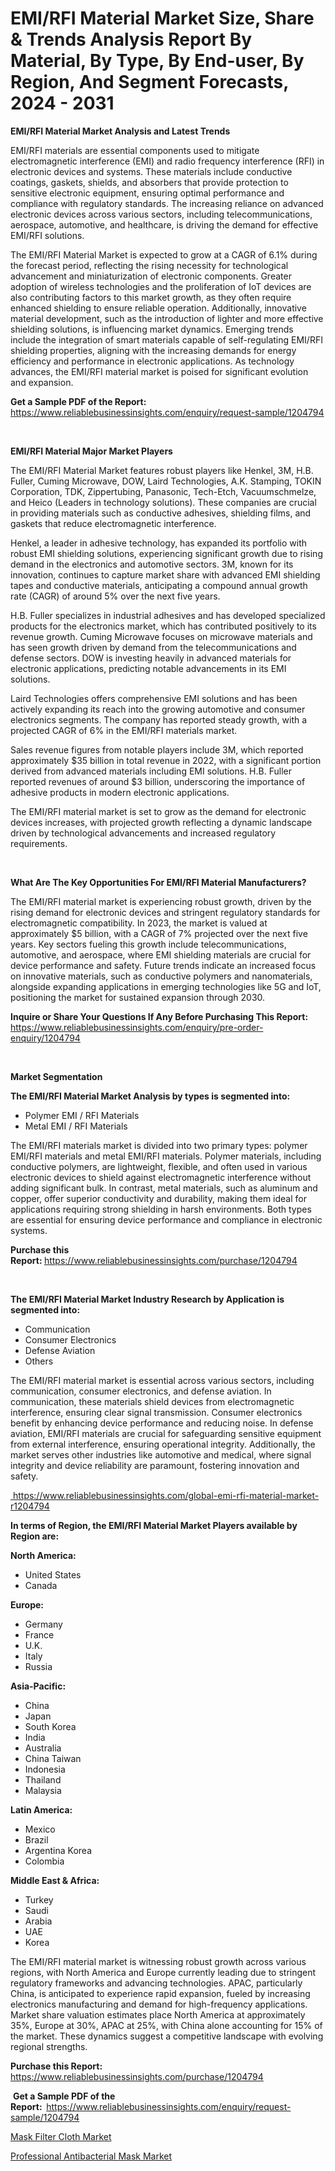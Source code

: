 <p><h1>EMI/RFI Material Market Size, Share & Trends Analysis Report By Material, By Type, By End-user, By Region, And Segment Forecasts, 2024 - 2031</h1></p><p><strong>EMI/RFI Material Market Analysis and Latest Trends</strong></p>
<p><p>EMI/RFI materials are essential components used to mitigate electromagnetic interference (EMI) and radio frequency interference (RFI) in electronic devices and systems. These materials include conductive coatings, gaskets, shields, and absorbers that provide protection to sensitive electronic equipment, ensuring optimal performance and compliance with regulatory standards. The increasing reliance on advanced electronic devices across various sectors, including telecommunications, aerospace, automotive, and healthcare, is driving the demand for effective EMI/RFI solutions.</p><p>The EMI/RFI Material Market is expected to grow at a CAGR of 6.1% during the forecast period, reflecting the rising necessity for technological advancement and miniaturization of electronic components. Greater adoption of wireless technologies and the proliferation of IoT devices are also contributing factors to this market growth, as they often require enhanced shielding to ensure reliable operation. Additionally, innovative material development, such as the introduction of lighter and more effective shielding solutions, is influencing market dynamics. Emerging trends include the integration of smart materials capable of self-regulating EMI/RFI shielding properties, aligning with the increasing demands for energy efficiency and performance in electronic applications. As technology advances, the EMI/RFI material market is poised for significant evolution and expansion.</p></p>
<p><strong>Get a Sample PDF of the Report:&nbsp;</strong> <a href="https://www.reliablebusinessinsights.com/enquiry/request-sample/1204794?utm_campaign=57&utm_medium=2&utm_source=Github&utm_content=ia&utm_term=31122024&utm_id=emirfi-material">https://www.reliablebusinessinsights.com/enquiry/request-sample/1204794</a></p>
<p>&nbsp;</p>
<p><strong>EMI/RFI Material Major Market Players</strong></p>
<p><p>The EMI/RFI Material Market features robust players like Henkel, 3M, H.B. Fuller, Cuming Microwave, DOW, Laird Technologies, A.K. Stamping, TOKIN Corporation, TDK, Zippertubing, Panasonic, Tech-Etch, Vacuumschmelze, and Heico (Leaders in technology solutions). These companies are crucial in providing materials such as conductive adhesives, shielding films, and gaskets that reduce electromagnetic interference.</p><p>Henkel, a leader in adhesive technology, has expanded its portfolio with robust EMI shielding solutions, experiencing significant growth due to rising demand in the electronics and automotive sectors. 3M, known for its innovation, continues to capture market share with advanced EMI shielding tapes and conductive materials, anticipating a compound annual growth rate (CAGR) of around 5% over the next five years.</p><p>H.B. Fuller specializes in industrial adhesives and has developed specialized products for the electronics market, which has contributed positively to its revenue growth. Cuming Microwave focuses on microwave materials and has seen growth driven by demand from the telecommunications and defense sectors. DOW is investing heavily in advanced materials for electronic applications, predicting notable advancements in its EMI solutions.</p><p>Laird Technologies offers comprehensive EMI solutions and has been actively expanding its reach into the growing automotive and consumer electronics segments. The company has reported steady growth, with a projected CAGR of 6% in the EMI/RFI materials market.</p><p>Sales revenue figures from notable players include 3M, which reported approximately $35 billion in total revenue in 2022, with a significant portion derived from advanced materials including EMI solutions. H.B. Fuller reported revenues of around $3 billion, underscoring the importance of adhesive products in modern electronic applications.</p><p>The EMI/RFI material market is set to grow as the demand for electronic devices increases, with projected growth reflecting a dynamic landscape driven by technological advancements and increased regulatory requirements.</p></p>
<p>&nbsp;</p>
<p><strong>What Are The Key Opportunities For EMI/RFI Material Manufacturers?</strong></p>
<p><p>The EMI/RFI material market is experiencing robust growth, driven by the rising demand for electronic devices and stringent regulatory standards for electromagnetic compatibility. In 2023, the market is valued at approximately $5 billion, with a CAGR of 7% projected over the next five years. Key sectors fueling this growth include telecommunications, automotive, and aerospace, where EMI shielding materials are crucial for device performance and safety. Future trends indicate an increased focus on innovative materials, such as conductive polymers and nanomaterials, alongside expanding applications in emerging technologies like 5G and IoT, positioning the market for sustained expansion through 2030.</p></p>
<p><strong>Inquire or Share Your Questions If Any Before Purchasing This Report:</strong> <a href="https://www.reliablebusinessinsights.com/enquiry/pre-order-enquiry/1204794?utm_campaign=57&utm_medium=2&utm_source=Github&utm_content=ia&utm_term=31122024&utm_id=emirfi-material">https://www.reliablebusinessinsights.com/enquiry/pre-order-enquiry/1204794</a></p>
<p>&nbsp;</p>
<p><strong>Market Segmentation</strong></p>
<p><strong>The EMI/RFI Material Market Analysis by types is segmented into:</strong></p>
<p><ul><li>Polymer EMI / RFI Materials</li><li>Metal EMI / RFI Materials</li></ul></p>
<p><p>The EMI/RFI materials market is divided into two primary types: polymer EMI/RFI materials and metal EMI/RFI materials. Polymer materials, including conductive polymers, are lightweight, flexible, and often used in various electronic devices to shield against electromagnetic interference without adding significant bulk. In contrast, metal materials, such as aluminum and copper, offer superior conductivity and durability, making them ideal for applications requiring strong shielding in harsh environments. Both types are essential for ensuring device performance and compliance in electronic systems.</p></p>
<p><strong>Purchase this Report:&nbsp;</strong><a href="https://www.reliablebusinessinsights.com/purchase/1204794?utm_campaign=57&utm_medium=2&utm_source=Github&utm_content=ia&utm_term=31122024&utm_id=emirfi-material">https://www.reliablebusinessinsights.com/purchase/1204794</a></p>
<p>&nbsp;</p>
<p><strong>The EMI/RFI Material Market Industry Research by Application is segmented into:</strong></p>
<p><ul><li>Communication</li><li>Consumer Electronics</li><li>Defense Aviation</li><li>Others</li></ul></p>
<p><p>The EMI/RFI material market is essential across various sectors, including communication, consumer electronics, and defense aviation. In communication, these materials shield devices from electromagnetic interference, ensuring clear signal transmission. Consumer electronics benefit by enhancing device performance and reducing noise. In defense aviation, EMI/RFI materials are crucial for safeguarding sensitive equipment from external interference, ensuring operational integrity. Additionally, the market serves other industries like automotive and medical, where signal integrity and device reliability are paramount, fostering innovation and safety.</p></p>
<p><a href="https://www.reliablebusinessinsights.com/global-emi-rfi-material-market-r1204794?utm_campaign=57&utm_medium=2&utm_source=Github&utm_content=ia&utm_term=31122024&utm_id=emirfi-material">&nbsp;https://www.reliablebusinessinsights.com/global-emi-rfi-material-market-r1204794</a></p>
<p><strong>In terms of Region, the EMI/RFI Material Market Players available by Region are:</strong></p>
<p>
    <p> <strong> North America: </strong>
        <ul>
            <li>United States</li>
            <li>Canada</li>
        </ul>
        </p> 
    <p> <strong> Europe: </strong>
        <ul>
            <li>Germany</li>
            <li>France</li>
            <li>U.K.</li>
            <li>Italy</li>
            <li>Russia</li>
        </ul>
        </p> 
    <p> <strong> Asia-Pacific: </strong>
        <ul>
            <li>China</li>
            <li>Japan</li>
            <li>South Korea</li>
            <li>India</li>
            <li>Australia</li>
            <li>China Taiwan</li>
            <li>Indonesia</li>
            <li>Thailand</li>
            <li>Malaysia</li>
        </ul>
        </p> 
    <p> <strong> Latin America: </strong>
        <ul>
            <li>Mexico</li>
            <li>Brazil</li>
            <li>Argentina Korea</li>
            <li>Colombia</li>
        </ul>
        </p> 
    <p> <strong> Middle East & Africa: </strong>
        <ul>
            <li>Turkey</li>
            <li>Saudi</li>
            <li>Arabia</li>
            <li>UAE</li>
            <li>Korea</li>
        </ul>
    </p>
    </p>
<p><p>The EMI/RFI material market is witnessing robust growth across various regions, with North America and Europe currently leading due to stringent regulatory frameworks and advancing technologies. APAC, particularly China, is anticipated to experience rapid expansion, fueled by increasing electronics manufacturing and demand for high-frequency applications. Market share valuation estimates place North America at approximately 35%, Europe at 30%, APAC at 25%, with China alone accounting for 15% of the market. These dynamics suggest a competitive landscape with evolving regional strengths.</p></p>
<p><strong>Purchase this Report: </strong><a href="https://www.reliablebusinessinsights.com/purchase/1204794?utm_campaign=57&utm_medium=2&utm_source=Github&utm_content=ia&utm_term=31122024&utm_id=emirfi-material">https://www.reliablebusinessinsights.com/purchase/1204794</a></p>
<p>&nbsp;<strong>Get a Sample PDF of the Report:&nbsp;&nbsp;</strong><a href="https://www.reliablebusinessinsights.com/enquiry/request-sample/1204794?utm_campaign=57&utm_medium=2&utm_source=Github&utm_content=ia&utm_term=31122024&utm_id=emirfi-material">https://www.reliablebusinessinsights.com/enquiry/request-sample/1204794</a></p>
<p><strong></strong></p>
<p><p><a href="https://github.com/bolalfredia7777/Market-Research-Report-List-1/blob/main/mask-filter-cloth-market.md?utm_campaign=57&utm_medium=2&utm_source=Github&utm_content=ia&utm_term=31122024&utm_id=emirfi-material">Mask Filter Cloth Market</a></p><p><a href="https://github.com/ccreola81/Market-Research-Report-List-1/blob/main/professional-antibacterial-mask-market.md?utm_campaign=57&utm_medium=2&utm_source=Github&utm_content=ia&utm_term=31122024&utm_id=emirfi-material">Professional Antibacterial Mask Market</a></p></p>